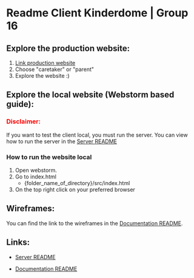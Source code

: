 # Readme Client Kinderdome | Group 16

## Explore the production website:
1. [Link production website](https://project-ii.ti.howest.be/mars-16/)
2. Choose "caretaker" or "parent"
3. Explore the website :)

## Explore the local website (Webstorm based guide):
### <span style= color:red> Disclaimer:</span>
If you want to test the client local, you must run the server.
You can view how to run the server in the [Server README](https://git.ti.howest.be/TI/2022-2023/s3/analysis-and-development-project/projects/group-16/server/-/blob/main/README.md)
### How to run the website local
1. Open webstorm.
2. Go to index.html
    * {folder_name_of_directory}/src/index.html
3. On the top right click on your preferred browser

## Wireframes:
You can find the link to the wireframes in the [Documentation README](https://git.ti.howest.be/TI/2022-2023/s3/analysis-and-development-project/projects/group-16/documentation/-/blob/main/README.md).
## Links:
* [Server README](https://git.ti.howest.be/TI/2022-2023/s3/analysis-and-development-project/projects/group-16/server/-/blob/main/README.md)

* [Documentation README](https://git.ti.howest.be/TI/2022-2023/s3/analysis-and-development-project/projects/group-16/documentation/-/blob/main/README.md)


